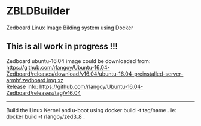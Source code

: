 # ZBLDBuilder
Zedboard Linux Image Bilding system using Docker

This is all work in progress !!!
--------------------
Zedboard ubuntu-16.04 image could be downloaded from: https://github.com/rlangoy/Ubuntu-16.04-Zedboard/releases/download/v16.04/ubuntu-16.04-preinstalled-server-armhf.zedboard.img.xz <br>
Release info: https://github.com/rlangoy/Ubuntu-16.04-Zedboard/releases/tag/v16.04<br>

-----------------
Build the Linux Kernel and u-boot using 
docker build -t tag/name .
ie: docker build -t rlangoy/zed3_8 .

